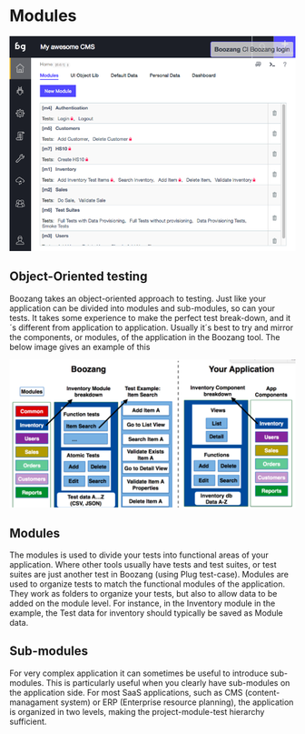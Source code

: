 Modules
=======

![example image](../images/project-modules.png "An exemplary image")

Object-Oriented testing
-----------------------
Boozang takes an object-oriented approach to testing. Just like your application can be divided into modules and sub-modules, so can your tests. It takes some experience to make the perfect test break-down, and it´s different from application to application. Usually it´s best to try and mirror the components, or modules, of the application in the Boozang tool. The below image gives an example of this

![example image](../images/ootesting.png "An exemplary image")

Modules
-------
The modules is used to divide your tests into functional areas of your application. Where other tools usually have tests and test suites, or test suites are just another test in Boozang (using Plug test-case). Modules are used to organize tests to match the functional modules of the application. They work as folders to organize your tests, but also to allow data to be added on the module level. For instance, in the Inventory module in the example, the Test data for inventory should typically be saved as Module data. 

Sub-modules
-----------
For very complex application it can sometimes be useful to introduce sub-modules. This is particularly useful when you clearly have sub-modules on the application side. For most SaaS applications, such as CMS (content-managament system) or ERP (Enterprise resource planning), the application is organized in two levels, making the project-module-test hierarchy sufficient. 